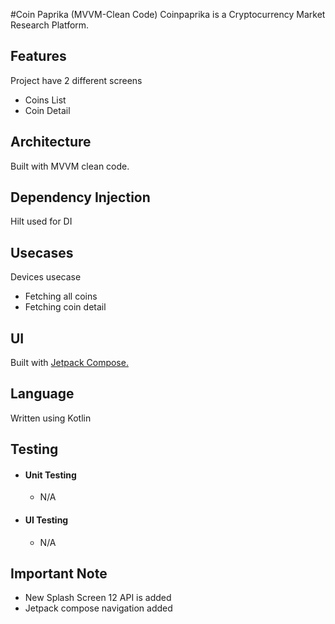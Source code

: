 #Coin Paprika (MVVM-Clean Code)
Coinpaprika is a Cryptocurrency Market Research Platform.

## Features
Project have 2 different screens
- Coins List
- Coin Detail

## Architecture
Built with MVVM clean code.

## Dependency Injection
Hilt used for DI

## Usecases
Devices usecase
- Fetching all coins
- Fetching coin detail

## UI 
Built with [Jetpack Compose.](https://developer.android.com/jetpack/compose)

## Language
Written using Kotlin

## Testing
- #### Unit Testing
  - N/A
- #### UI Testing
  - N/A

## Important Note
- New Splash Screen 12 API is added 
- Jetpack compose navigation added
